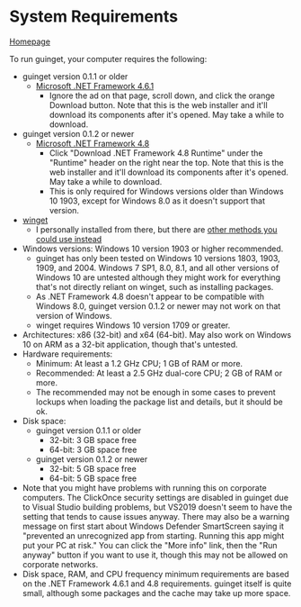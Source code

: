 # System Requirements

[Homepage](https://drew-naylor.com/guinget)

To run guinget, your computer requires the following:

- guinget version 0.1.1 or older
  - [Microsoft .NET Framework 4.6.1](https://www.microsoft.com/en-us/download/details.aspx?id=49981)
    - Ignore the ad on that page, scroll down, and click the orange Download button. Note that this is the web installer and it'll download its components after it's opened. May take a while to download.
- guinget version 0.1.2 or newer
  - [Microsoft .NET Framework 4.8](https://dotnet.microsoft.com/download/dotnet-framework/net48)
    - Click "Download .NET Framework 4.8 Runtime" under the "Runtime" header on the right near the top. Note that this is the web installer and it'll download its components after it's opened. May take a while to download.
	- This is only required for Windows versions older than Windows 10 1903, except for Windows 8.0 as it doesn't support that version.
- [winget](https://github.com/microsoft/winget-cli/releases/latest)
  - I personally installed from there, but there are [other methods you could use instead](https://github.com/microsoft/winget-cli#installing-the-client)
- Windows versions: Windows 10 version 1903 or higher recommended.
  - guinget has only been tested on Windows 10 versions 1803, 1903, 1909, and 2004. Windows 7 SP1, 8.0, 8.1, and all other versions of Windows 10 are untested although they might work for everything that's not directly reliant on winget, such as installing packages.
  - As .NET Framework 4.8 doesn't appear to be compatible with Windows 8.0, guinget version 0.1.2 or newer may not work on that version of Windows.
  - winget requires Windows 10 version 1709 or greater.
- Architectures: x86 (32-bit) and x64 (64-bit). May also work on Windows 10 on ARM as a 32-bit application, though that's untested.
- Hardware requirements: 
  - Minimum: At least a 1.2 GHz CPU; 1 GB of RAM or more.
  - Recommended: At least a 2.5 GHz dual-core CPU; 2 GB of RAM or more.
  - The recommended may not be enough in some cases to prevent lockups when loading the package list and details, but it should be ok.
- Disk space:
  - guinget version 0.1.1 or older
    - 32-bit: 3 GB space free
    - 64-bit: 3 GB space free
  - guinget version 0.1.2 or newer
    - 32-bit: 5 GB space free
    - 64-bit: 5 GB space free
- Note that you might have problems with running this on corporate computers. The ClickOnce security settings are disabled in guinget due to Visual Studio building problems, but VS2019 doesn't seem to have the setting that tends to cause issues anyway. There may also be a warning message on first start about Windows Defender SmartScreen saying it "prevented an unrecognized app from starting. Running this app might put your PC at risk." You can click the "More info" link, then the "Run anyway" button if you want to use it, though this may not be allowed on corporate networks.
- Disk space, RAM, and CPU frequency minimum requirements are based on the .NET Framework 4.6.1 and 4.8 requirements. guinget itself is quite small, although some packages and the cache may take up more space.